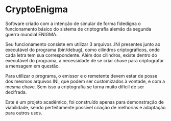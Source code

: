# CryptoEnigma

Software criado com a intenção de simular de forma fidedigna o funcionamento básico do sistema de criptografia alemão da segunda guerra mundial ENIGMA.

Seu funcionamento consiste em utilizar 3 arquivos .INI presentes junto ao executável do programa (bin/debug), como cilindros criptográficos, onde cada letra tem sua correspondente.
Além dos cilindros, existe dentro do executável do programa, a necessidade de se criar chave para criptografar a mensagem em questão.

Para utilizar o programa, o emissor e o remetente devem estar de posse dos mesmos arquivos INI, que podem ser customizados à vontade, e com a mesma chave. Sem isso a criptografia se torna muito difícil de ser decifrada. 

Este é um projeto acadêmico, foi construído apenas para demonstração de viabilidade, sendo perfeitamente possível criação de melhorias e adaptação para outros usos.
